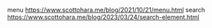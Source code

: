 
menu https://www.scottohara.me/blog/2021/10/21/menu.html
search https://www.scottohara.me/blog/2023/03/24/search-element.html
